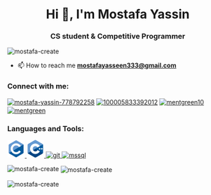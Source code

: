 <h1 align="center">Hi 👋, I'm Mostafa Yassin</h1>
<h3 align="center">CS student & Competitive Programmer</h3>

<p align="left"> <img src="https://komarev.com/ghpvc/?username=mostafa-create&label=Profile%20views&color=0e75b6&style=flat" alt="mostafa-create" /> </p>

- 📫 How to reach me **mostafayasseen333@gmail.com**

<h3 align="left">Connect with me:</h3>
<p align="left">
<a href="https://linkedin.com/in/mostafa-yassin-778792258" target="blank"><img align="center" src="https://raw.githubusercontent.com/rahuldkjain/github-profile-readme-generator/master/src/images/icons/Social/linked-in-alt.svg" alt="mostafa-yassin-778792258" height="30" width="40" /></a>
<a href="https://fb.com/100005833392012" target="blank"><img align="center" src="https://raw.githubusercontent.com/rahuldkjain/github-profile-readme-generator/master/src/images/icons/Social/facebook.svg" alt="100005833392012" height="30" width="40" /></a>
<a href="https://www.codechef.com/users/mentgreen10" target="blank"><img align="center" src="https://cdn.jsdelivr.net/npm/simple-icons@3.1.0/icons/codechef.svg" alt="mentgreen10" height="30" width="40" /></a>
<a href="https://codeforces.com/profile/mentgreen" target="blank"><img align="center" src="https://raw.githubusercontent.com/rahuldkjain/github-profile-readme-generator/master/src/images/icons/Social/codeforces.svg" alt="mentgreen" height="30" width="40" /></a>
</p>

<h3 align="left">Languages and Tools:</h3>
<p align="left"> <a href="https://www.cprogramming.com/" target="_blank" rel="noreferrer"> <img src="https://raw.githubusercontent.com/devicons/devicon/master/icons/c/c-original.svg" alt="c" width="40" height="40"/> </a> <a href="https://www.w3schools.com/cpp/" target="_blank" rel="noreferrer"> <img src="https://raw.githubusercontent.com/devicons/devicon/master/icons/cplusplus/cplusplus-original.svg" alt="cplusplus" width="40" height="40"/> </a> <a href="https://git-scm.com/" target="_blank" rel="noreferrer"> <img src="https://www.vectorlogo.zone/logos/git-scm/git-scm-icon.svg" alt="git" width="40" height="40"/> </a> <a href="https://www.microsoft.com/en-us/sql-server" target="_blank" rel="noreferrer"> <img src="https://www.svgrepo.com/show/303229/microsoft-sql-server-logo.svg" alt="mssql" width="40" height="40"/> </a> </p>

<p><img align="left" src="https://github-readme-stats.vercel.app/api/top-langs?username=mostafa-create&show_icons=true&locale=en&layout=compact" alt="mostafa-create" /></p>

<p>&nbsp;<img align="center" src="https://github-readme-stats.vercel.app/api?username=mostafa-create&show_icons=true&locale=en" alt="mostafa-create" /></p>

<p><img align="center" src="https://github-readme-streak-stats.herokuapp.com/?user=mostafa-create&" alt="mostafa-create" /></p>
